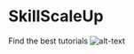 # SkillScaleUp
Find the best tutorials 
![alt-text](https://github.com/dish34/SkillScaleUp/blob/dev/gif/SkillProject2.gif)
